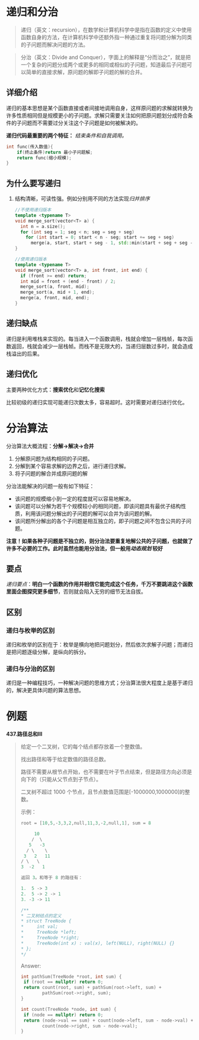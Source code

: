 # 递归和分治

> 递归（英文：recursion），在数学和计算机科学中是指在函数的定义中使用函数自身的方法，在计算机科学中还额外指一种通过重复将问题分解为同类的子问题而解决问题的方法。

> 分治（英文：Divide and Conquer），字面上的解释是“分而治之”，就是把一个复杂的问题分成两个或更多的相同或相似的子问题，知道最后子问题可以简单的直接求解，原问题的解即子问题的解的合并。

## 详细介绍

递归的基本思想是某个函数直接或者间接地调用自身，这样原问题的求解就转换为许多性质相同但是规模更小的子问题。求解只需要关注如何把原问题划分成符合条件的子问题而不需要过分关注这个子问题是如何被解决的。

**递归代码最重要的两个特征：** *结束条件和自我调用。*

```c++
int func(传入数值){
	if(终止条件)return 最小子问题解;
	return func(缩小规模);
}
```



## 为什么要写递归

1. 结构清晰，可读性强。例如分别用不同的方法实现*归并排序*

   ```c++
   //不使用递归版本
   template <typename T>
   void merge_sort(vector<T> a) {
     int n = a.size();
     for (int seg = 1; seg < n; seg = seg + seg)
       for (int start = 0; start < n - seg; start += seg + seg)
         merge(a, start, start + seg - 1, std::min(start + seg + seg - 1, n - 1));
   }
   
   //使用递归版本
   template <typename T>
   void merge_sort(vector<T> a, int front, int end) {
     if (front >= end) return;
     int mid = front + (end - front) / 2;
     merge_sort(a, front, mid);
     merge_sort(a, mid + 1, end);
     merge(a, front, mid, end);
   }
   ```

   

## 递归缺点

递归是利用堆栈来实现的。每当进入一个函数调用，栈就会增加一层栈帧，每次函数返回，栈就会减少一层栈帧。而栈不是无限大的，当递归层数过多时，就会造成栈溢出的后果。

## 递归优化

主要两种优化方式：**搜索优化**和**记忆化搜索**

比较初级的递归实现可能递归次数太多，容易超时。这时需要对递归进行优化。

# 分治算法

分治算法大概流程：**分解->解决->合并**

1. 分解原问题为结构相同的子问题。
2. 分解到某个容易求解的边界之后，进行递归求解。
3. 将子问题的解合并成原问题的解

分治法能解决的问题一般有如下特征：

- 该问题的规模缩小到一定的程度就可以容易地解决。
- 该问题可以分解为若干个规模较小的相同问题，即该问题具有最优子结构性质，利用该问题分解出的子问题的解可以合并为该问题的解。
- 该问题所分解出的各个子问题是相互独立的，即子问题之间不包含公共的子问题。

**注意！如果各种子问题是不独立的，则分治法要重复地解公共的子问题，也就做了许多不必要的工作。此时虽然也能用分治法，但一般用*动态规划* 较好**

## 要点

*递归要点*：**明白一个函数的作用并相信它能完成这个任务，千万不要跳进这个函数里面企图探究更多细节**，否则就会陷入无穷的细节无法自拔。

## 区别

### 递归与枚举的区别

递归和枚举的区别在于：枚举是横向地把问题划分，然后依次求解子问题；而递归是把问题逐级分解，是纵向的拆分。

### 递归与分治的区别

递归是一种编程技巧，一种解决问题的思维方式；分治算法很大程度上是基于递归的，解决更具体问题的算法思想。

# 例题

**437.路径总和III**

>给定一个二叉树，它的每个结点都存放着一个整数值。
>
>找出路径和等于给定数值的路径总数。
>
>路径不需要从根节点开始，也不需要在叶子节点结束，但是路径方向必须是向下的（只能从父节点到子节点）。
>
>二叉树不超过 1000 个节点，且节点数值范围是[-1000000,1000000]的整数。
>
>示例：
>
>```c++
>root = [10,5,-3,3,2,null,11,3,-2,null,1], sum = 8
>
>      10
>     /  \
>    5   -3
>   / \    \
>  3   2   11
> / \   \
>3  -2   1
>
>返回 3。和等于 8 的路径有：
>
>1.  5 -> 3
>2.  5 -> 2 -> 1
>3. -3 -> 11
>```
>
>```c++
>/**
> * 二叉树结点的定义
> * struct TreeNode {
> *     int val;
> *     TreeNode *left;
> *     TreeNode *right;
> *     TreeNode(int x) : val(x), left(NULL), right(NULL) {}
> * };
> */
>```
>
>Answer:
>
>```C++
>int pathSum(TreeNode *root, int sum) {
>  if (root == nullptr) return 0;
>  return count(root, sum) + pathSum(root->left, sum) +
>         pathSum(root->right, sum);
>}
>
>int count(TreeNode *node, int sum) {
>  if (node == nullptr) return 0;
>  return (node->val == sum) + count(node->left, sum - node->val) +
>         count(node->right, sum - node->val);
>}
>```
>
>

